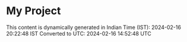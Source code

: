 # My Project

This content is dynamically generated in Indian Time (IST): 2024-02-16 20:22:48 IST
Converted to UTC: 2024-02-16 14:52:48 UTC
